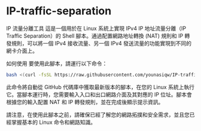 # IP-traffic-separation

IP 流量分離工具
這是一個用於在 Linux 系統上實現 IPv4 IP 地址流量分離（IP Traffic Separation）的 Shell 腳本。通過配置網路地址轉換 (NAT) 規則和 IP 轉發規則，可以將一個 IPv4 接收流量、另一個 IPv4 發送流量的功能實現到不同的網卡介面上。

如何使用
要使用此腳本，請運行以下命令：

```bash
bash <(curl -fsSL https://raw.githubusercontent.com/younasiqw/IP-traffic-separation/main/IP%20separation.sh)
```
此命令將自動從 GitHub 代碼庫中獲取最新版本的腳本，在您的 Linux 系統上執行它。當腳本運行時，您需要輸入入口和出口網路介面及其對應的 IP 位址。腳本會根據您的輸入配置 NAT 和 IP 轉發規則，並在完成後顯示提示資訊。

請注意，在使用此腳本之前，請確保已經了解您的網路拓撲和安全需求，並且您已經掌握基本的 Linux 命令和網路知識。
